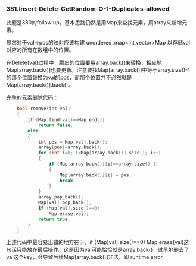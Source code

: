 ### 381.Insert-Delete-GetRandom-O-1-Duplicates-allowed

此题是380的follow up。基本思路仍然是用Map来查找元素，用array来新增元素。

显然对于val->pos的映射应该构建 unordered_map<int,vector<int>>Map 以存储val对应的所有在数组中的位置。

在Delete(val)过程中，腾出的位置要用array.back()来替换，相应地Map[array.back()]也要更新。注意要找Map[array.back()]中等于array.size()-1的那个位置替换为val的pos，而那个位置并不必然就是Map[array.back()].back()。    

完整的元素删除代码：
```cpp
    bool remove(int val) 
    {
        if (Map.find(val)==Map.end())
            return false;
        else
        {
            int pos = Map[val].back();
            array[pos]=array.back();
            for (int i=0; i<Map[array.back()].size(); i++)
            {
                if (Map[array.back()][i]==array.size()-1)
                {
                    Map[array.back()][i] = pos;
                    break;
                }
            }
            array.pop_back();
            Map[val].pop_back();
            if (Map[val].size()==0)
                Map.erase(val);
            return true;
        }
    }
```
上述代码中最容易出错的地方在于，if (Map[val].size()==0) Map.erase(val)这句话只能放在最后操作。这是因为val可能恰恰就是array.back()，过早地删去了val这个key，会导致后续Map[array.back()]非法，即 runtime error.
